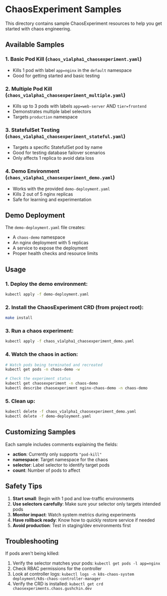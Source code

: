 # ChaosExperiment Samples

This directory contains sample ChaosExperiment resources to help you get started with chaos engineering.

## Available Samples

### 1. Basic Pod Kill (`chaos_v1alpha1_chaosexperiment.yaml`)
- Kills 1 pod with label `app=nginx` in the `default` namespace
- Good for getting started and basic testing

### 2. Multiple Pod Kill (`chaos_v1alpha1_chaosexperiment_multiple.yaml`)
- Kills up to 3 pods with labels `app=web-server` AND `tier=frontend`
- Demonstrates multiple label selectors
- Targets `production` namespace

### 3. StatefulSet Testing (`chaos_v1alpha1_chaosexperiment_stateful.yaml`)
- Targets a specific StatefulSet pod by name
- Good for testing database failover scenarios
- Only affects 1 replica to avoid data loss

### 4. Demo Environment (`chaos_v1alpha1_chaosexperiment_demo.yaml`)
- Works with the provided `demo-deployment.yaml`
- Kills 2 out of 5 nginx replicas
- Safe for learning and experimentation

## Demo Deployment

The `demo-deployment.yaml` file creates:
- A `chaos-demo` namespace
- An nginx deployment with 5 replicas
- A service to expose the deployment
- Proper health checks and resource limits

## Usage

### 1. Deploy the demo environment:
```bash
kubectl apply -f demo-deployment.yaml
```

### 2. Install the ChaosExperiment CRD (from project root):
```bash
make install
```

### 3. Run a chaos experiment:
```bash
kubectl apply -f chaos_v1alpha1_chaosexperiment_demo.yaml
```

### 4. Watch the chaos in action:
```bash
# Watch pods being terminated and recreated
kubectl get pods -n chaos-demo -w

# Check the experiment status
kubectl get chaosexperiment -n chaos-demo
kubectl describe chaosexperiment nginx-chaos-demo -n chaos-demo
```

### 5. Clean up:
```bash
kubectl delete -f chaos_v1alpha1_chaosexperiment_demo.yaml
kubectl delete -f demo-deployment.yaml
```

## Customizing Samples

Each sample includes comments explaining the fields:

- **action**: Currently only supports `"pod-kill"`
- **namespace**: Target namespace for the chaos
- **selector**: Label selector to identify target pods
- **count**: Number of pods to affect

## Safety Tips

1. **Start small**: Begin with 1 pod and low-traffic environments
2. **Use selectors carefully**: Make sure your selector only targets intended pods
3. **Monitor impact**: Watch system metrics during experiments
4. **Have rollback ready**: Know how to quickly restore service if needed
5. **Avoid production**: Test in staging/dev environments first

## Troubleshooting

If pods aren't being killed:
1. Verify the selector matches your pods: `kubectl get pods -l app=nginx`
2. Check RBAC permissions for the controller
3. Look at controller logs: `kubectl logs -n k8s-chaos-system deployment/k8s-chaos-controller-manager`
4. Verify the CRD is installed: `kubectl get crd chaosexperiments.chaos.gushchin.dev`